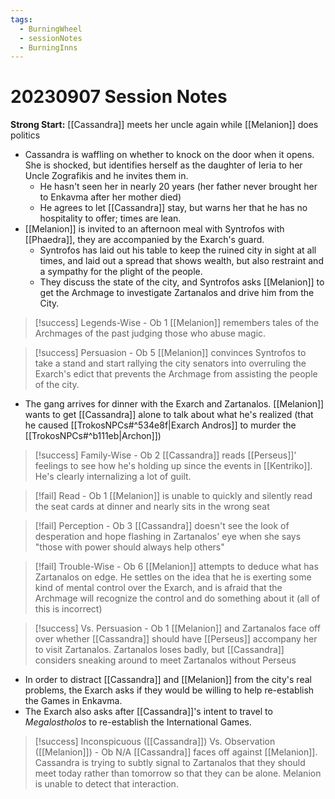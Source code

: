 ```yaml
---
tags:
  - BurningWheel
  - sessionNotes
  - BurningInns
---
```

# 20230907 Session Notes
**Strong Start:** [[Cassandra]] meets her uncle again while [[Melanion]] does politics
- Cassandra is waffling on whether to knock on the door when it opens.  She is shocked, but identifies herself as the daughter of Ieria to her Uncle Zografikis and he invites them in.
	- He hasn't seen her in nearly 20 years (her father never brought her to Enkavma after her mother died)
	- He agrees to let [[Cassandra]] stay, but warns her that he has no hospitality to offer; times are lean.
- [[Melanion]] is invited to an afternoon meal with Syntrofos with [[Phaedra]], they are accompanied by the Exarch's guard.
	- Syntrofos has laid out his table to keep the ruined city in sight at all times, and laid out a spread that shows wealth, but also restraint and a sympathy for the plight of the people.
	- They discuss the state of the city, and Syntrofos asks [[Melanion]] to get the Archmage to investigate Zartanalos and drive him from the City.
> [!success] Legends-Wise - Ob 1 
> [[Melanion]] remembers tales of the Archmages of the past judging those who abuse magic.

> [!success] Persuasion - Ob 5 
> [[Melanion]] convinces Syntrofos to take a stand and start rallying the city senators into overruling the Exarch's edict that prevents the Archmage from assisting the people of the city.
- The gang arrives for dinner with the Exarch and Zartanalos.  [[Melanion]] wants to get [[Cassandra]] alone to talk about what he's realized (that he caused [[TrokosNPCs#^534e8f|Exarch Andros]] to murder the [[TrokosNPCs#^b111eb|Archon]])
> [!success] Family-Wise - Ob 2 
> [[Cassandra]] reads [[Perseus]]' feelings to see how he's holding up since the events in [[Kentriko]].  He's clearly internalizing a lot of guilt.

> [!fail] Read - Ob 1 
> [[Melanion]] is unable to quickly and silently read the seat cards at dinner and nearly sits in the wrong seat

> [!fail] Perception - Ob 3 
> [[Cassandra]] doesn't see the look of desperation and hope flashing in Zartanalos' eye when she says "those with power should always help others"

> [!fail] Trouble-Wise - Ob 6 
> [[Melanion]] attempts to deduce what has Zartanalos on edge.  He settles on the idea that he is exerting some kind of mental control over the Exarch, and is afraid that the Archmage will recognize the control and do something about it (all of this is incorrect)

> [!success] Vs. Persuasion - Ob 1 
> [[Melanion]] and Zartanalos face off over whether [[Cassandra]] should have [[Perseus]] accompany her to visit Zartanalos.  Zartanalos loses badly, but [[Cassandra]] considers sneaking around to meet Zartanalos without Perseus
- In order to distract [[Cassandra]] and [[Melanion]] from the city's real problems, the Exarch asks if they would be willing to help re-establish the Games in Enkavma.
- The Exarch also asks after [[Cassandra]]'s intent to travel to *Megalostholos* to re-establish the International Games.
> [!success] Inconspicuous ([[Cassandra]]) Vs. Observation ([[Melanion]]) - Ob N/A 
> [[Cassandra]] faces off against [[Melanion]].  Cassandra is trying to subtly signal to Zartanalos that they should meet today rather than tomorrow so that they can be alone.  Melanion is unable to detect that interaction.


